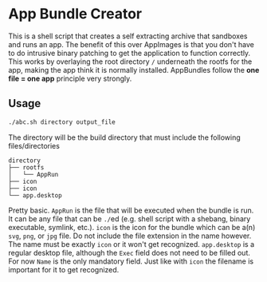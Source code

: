 # App Bundle Creator

This is a shell script that creates a self extracting archive that sandboxes and runs an app. The benefit of this over AppImages is that you don't have to do intrusive binary patching to get the application to function correctly. This works by overlaying the root directory `/` underneath the rootfs for the app, making the app think it is normally installed. AppBundles follow the **one file = one app** principle very strongly.

## Usage

```sh
./abc.sh directory output_file
```

The directory will be the build directory that must include the following files/directories

```
directory
├── rootfs
│   └── AppRun
├── icon
├── icon
└── app.desktop
```

Pretty basic. `AppRun` is the file that will be executed when the bundle is run. It can be any file that can be  `./`ed (e.g. shell script with a shebang, binary executable, symlink, etc.). `icon` is the icon for the bundle which can be a(n) `svg`, `png`, or `jpg` file. Do not include the file extension in the name however. The name must be exactly `icon` or it won't get recognized. `app.desktop` is a regular desktop file, although the `Exec` field does not need to be filled out. For now `Name` is the only mandatory field. Just like with `icon` the filename is important for it to get recognized.
